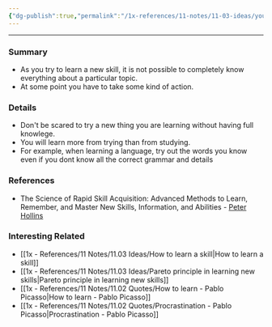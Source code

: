 ```yaml
---
{"dg-publish":true,"permalink":"/1x-references/11-notes/11-03-ideas/you-can-never-understand-everything/","title":"You can never understand everything","created":"2024-02-14T20:18:19.876+03:00","updated":"2024-02-14T20:18:19.876+03:00"}
---
```


---

### Summary
- As you try to learn a new skill, it is not possible to completely know everything about a particular topic. 
- At some point you have to take some kind of action.

### Details
- Don't be scared to try a new thing you are learning without having full knowlege. 
- You will learn more from trying than from studying.
- For example, when learning a language, try out the words you know even if you dont know all the correct grammar and details

### References
- The Science of Rapid Skill Acquisition: Advanced Methods to Learn, Remember, and Master New Skills, Information, and Abilities - [Peter Hollins](https://www.goodreads.com/author/show/16593818.Peter_Hollins)

### Interesting Related
- [[1x - References/11 Notes/11.03 Ideas/How to learn a skill\|How to learn a skill]]
- [[1x - References/11 Notes/11.03 Ideas/Pareto principle in learning new skills\|Pareto principle in learning new skills]]
- [[1x - References/11 Notes/11.02 Quotes/How to learn - Pablo Picasso\|How to learn - Pablo Picasso]]
- [[1x - References/11 Notes/11.02 Quotes/Procrastination - Pablo Picasso\|Procrastination - Pablo Picasso]]
